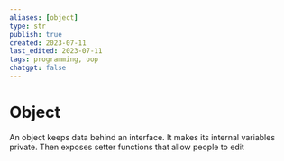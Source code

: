```yaml
---
aliases: [object]
type: str
publish: true
created: 2023-07-11
last_edited: 2023-07-11
tags: programming, oop
chatgpt: false
---
```

# Object

An object keeps data behind an interface. It makes its internal variables private. Then exposes setter functions that allow people to edit